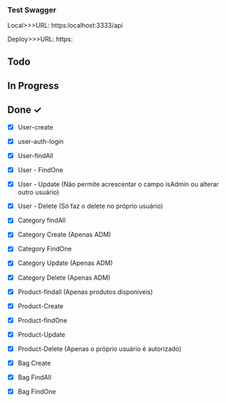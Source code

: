 ### Test Swagger

Local>>>URL:
  https:localhost:3333/api

Deploy>>>URL:
  https:

## Todo
## In Progress
## Done ✓

- [x] User-create
- [x] user-auth-login
- [x] User-findAll
- [x] User - FindOne
- [x] User - Update (Não permite acrescentar o campo isAdmin ou alterar outro usuário)
- [x] User - Delete (Só faz o delete no próprio usuário)
- [x] Category findAll
- [x] Category Create (Apenas ADM)
- [x] Category FindOne
- [x] Category Update (Apenas ADM)
- [x] Category Delete (Apenas ADM)
- [x] Product-findall (Apenas produtos disponíveis)
- [x] Product-Create
- [x] Product-findOne
- [x] Product-Update
- [x] Product-Delete (Apenas o próprio usuário é autorizado)
- [x] Bag Create
- [x] Bag FindAll
- [x] Bag FindOne

